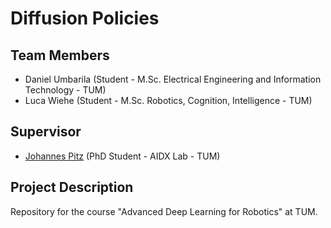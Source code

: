 # Diffusion Policies

## Team Members

- Daniel Umbarila (Student - M.Sc. Electrical Engineering and Information Technology - TUM)
- Luca Wiehe (Student - M.Sc. Robotics, Cognition, Intelligence - TUM)

## Supervisor

- [Johannes Pitz](https://scholar.google.com/citations?user=GK9X6NoAAAAJ&hl=de) (PhD Student - AIDX Lab - TUM)

## Project Description

Repository for the course "Advanced Deep Learning for Robotics" at TUM.
